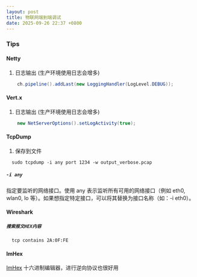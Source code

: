 ```yaml
---
layout: post
title: 物联网端到端调试
date: 2025-09-26 22:37 +0800
---
```

### Tips
#### Netty
1. 日志输出 (生产环境使用日志会增多)
```java
    ch.pipeline().addLast(new LoggingHandler(LogLevel.DEBUG));
```

#### Vert.x
1. 日志输出 (生产环境使用日志会增多)
``` java
    new NetServerOptions().setLogActivity(true);
```

#### TcpDump
1. 保存到文件
``` shell
  sudo tcpdump -i any port 1234 -w output_verbose.pcap
```
##### `-i any`
指定要监听的网络接口。使用 any 表示监听所有可用的网络接口（例如 eth0, wlan0, lo 等）。如果想指定特定接口，可以将其替换为接口名称（如：-i eth0）。

#### Wireshark
##### `搜索报文HEX内容`
```
  tcp contains 2A:0F:FE
```
#### ImHex
[ImHex](https://github.com/WerWolv/ImHex) 十六进制编辑器，进行逆向协议也很好用
